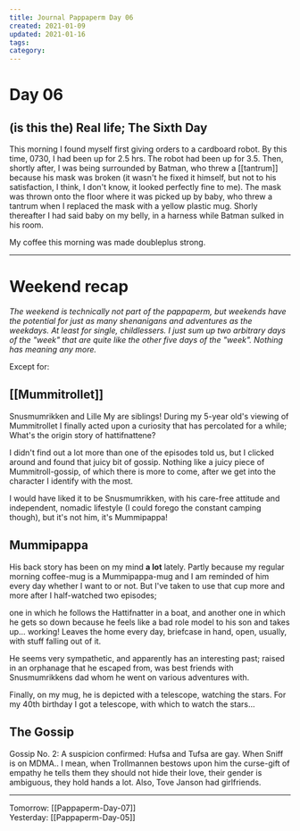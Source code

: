 ```yaml
---
title: Journal Pappaperm Day 06
created: 2021-01-09
updated: 2021-01-16
tags:
category:
---
```


# Day 06
## (is this the) Real life; The Sixth Day
This morning I found myself first giving orders to a cardboard robot. By this time, 0730, I had been up for 2.5 hrs. The robot had been up for 3.5. Then, shortly after, I was being surrounded by Batman, who threw a [[tantrum]] because his mask was broken (it wasn't he fixed it himself, but not to his satisfaction, I think, I don't know, it looked perfectly fine to me). The mask was thrown onto the floor where it was picked up by baby, who threw a tantrum when I replaced the mask with a yellow plastic mug. Shorly thereafter I had said baby on my belly, in a harness while Batman sulked in his room.

My coffee this morning was made doubleplus strong.

---

# Weekend recap
*The weekend is technically not part of the pappaperm, but weekends have the potential for just as many shenanigans and adventures as the weekdays. At least for single, childlessers. I just sum up two arbitrary days of the "week" that are quite like the other five days of the "week". Nothing has meaning any more.*

Except for:

## [[Mummitrollet]]
Snusmumrikken and Lille My are siblings! During my 5-year old's viewing of Mummitrollet I finally acted upon a curiosity that has percolated for a while; What's the origin story of hattifnattene?

I didn't find out a lot more than one of the episodes told us, but I clicked around and found that juicy bit of gossip. Nothing like a juicy piece of Mummitroll-gossip, of which there is more to come, after we get into the character I identify with the most.

I would have liked it to be Snusmumrikken, with his care-free attitude and independent, nomadic lifestyle (I could forego the constant camping though), but it's not him, it's Mummipappa!

## Mummipappa
His back story has been on my mind **a lot** lately. Partly because my regular morning coffee-mug is a Mummipappa-mug and I am reminded of him every day whether I want to or not. But I've taken to use that cup more and more after I half-watched two episodes; 

one in which he follows the Hattifnatter in a boat, and another one in which he gets so down because he feels like a bad role model to his son and takes up… working! Leaves the home every day, briefcase in hand, open, usually, with stuff falling out of it.

He seems very sympathetic, and apparently has an interesting past; raised in an orphanage that he escaped from, was best friends with Snusmumrikkens dad whom he went on various adventures with. 

Finally, on my mug, he is depicted with a telescope, watching the stars. For my 40th birthday I got a telescope, with which to watch the stars…

## The Gossip
Gossip No. 2: A suspicion confirmed: Hufsa and Tufsa are gay. When Sniff is on MDMA.. I mean, when Trollmannen bestows upon him the curse-gift of empathy he tells them they should not hide their love, their gender is ambiguous, they hold hands a lot. Also, Tove Janson had girlfriends.

---
 
 Tomorrow: [[Pappaperm-Day-07]]  
 Yesterday: [[Pappaperm-Day-05]]  